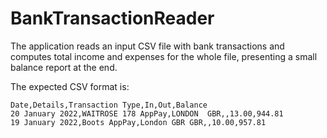 # BankTransactionReader

The application reads an input CSV file with bank transactions and computes total 
income and expenses for the whole file, presenting a small balance report at the end.

The expected CSV format is:

    Date,Details,Transaction Type,In,Out,Balance
    20 January 2022,WAITROSE 178 AppPay,LONDON  GBR,,13.00,944.81
    19 January 2022,Boots AppPay,London GBR GBR,,10.00,957.81

